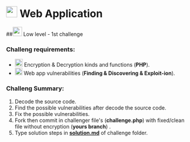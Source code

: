 # <img src="http://matrix.com.pk/wp-content/uploads/2014/05/web_development.png" width="30"> Web Application
##<img src="https://blog.agilebits.com/wp-content/uploads/2014/01/Treehouse-icon-200x200.png" width="25"> Low level - 1st challenge

### Challeng requirements:

 - <img src="http://4.bp.blogspot.com/-bTyvY1fiIms/UJUvW6kx-hI/AAAAAAAAANw/qRfbfEKJ6sU/s400/gnupg.png" width="21"> Encryption & Decryption kinds and functions (**PHP**).
 -  <img src="https://www.qualys.com/asset/image/icon/magnifying-glass-in-circle-alt.png" width="20"> Web app vulnerabilities (**Finding & Discovering & Exploit-ion**). 

### Challeng Summary:
 1. Decode the source code.
 2. Find the possible vulnerabilities after decode the source code.
 3. Fix the possible vulnerabilities.
 4. Fork then commit in challenger file's (**challenge.php**) with fixed/clean file without encryption (**yours branch**) .
 5. Type solution steps in [**solution.md**](https://github.com/xc0d3rz/challenges/tree/master/php/1st/solution.md) of challenge folder. 
